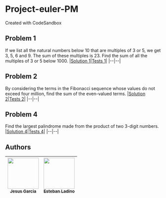 # Project-euler-PM
Created with CodeSandbox

## Problem 1
If we list all the natural numbers below 10 that are multiples of 3 or 5, we get 3, 5, 6 and 9. The sum of these multiples is 23.
Find the sum of all the multiples of 3 or 5 below 1000.
|[Solution 1](./src/multiple.js)|[Tests 1](./src/__test__/multiple.test.js)|
|--|--|

## Problem 2
By considering the terms in the Fibonacci sequence whose values do not exceed four million, find the sum of the even-valued terms.
|[Solution 2](./src/even-fibonacci.js)|[Tests 2](./src/__test__/even-fibonacci.test.js)|
|--|--|

## Problem 4
Find the largest palindrome made from the product of two 3-digit numbers.
|[Solution 4](./src/largest-palindrome.js)|[Tests 4](./src/__test__/largest-palindrome.test.js)|
|--|--|

## Authors
| [<img src="https://avatars.githubusercontent.com/u/45442712" width="100px;"/><br /><sub><b>Jesus Garcia</b></sub>](https://github.com/jesuslgarciah)<br />|[<img src="https://avatars.githubusercontent.com/u/47506498" width="100px;"/><br /><sub><b>Esteban Ladino</b></sub>](https://github.com/Esteban-Ladino)<br />
|-|-|
